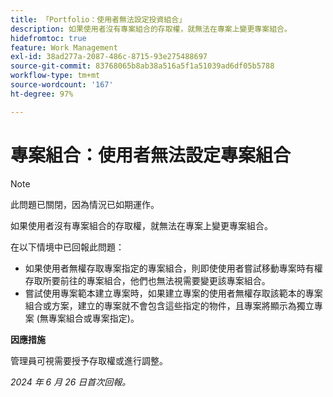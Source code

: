 ```yaml
---
title: 「Portfolio：使用者無法設定投資組合」
description: 如果使用者沒有專案組合的存取權，就無法在專案上變更專案組合。
hidefromtoc: true
feature: Work Management
exl-id: 38ad277a-2087-486c-8715-93e275488697
source-git-commit: 83768065b8ab38a516a5f1a51039ad6df05b5788
workflow-type: tm+mt
source-wordcount: '167'
ht-degree: 97%

---
```


# 專案組合：使用者無法設定專案組合

>[!NOTE]
>
>此問題已關閉，因為情況已如期運作。

如果使用者沒有專案組合的存取權，就無法在專案上變更專案組合。

在以下情境中已回報此問題：

* 如果使用者無權存取專案指定的專案組合，則即使使用者嘗試移動專案時有權存取所要前往的專案組合，他們也無法視需要變更該專案組合。
* 嘗試使用專案範本建立專案時，如果建立專案的使用者無權存取該範本的專案組合或方案，建立的專案就不會包含這些指定的物件，且專案將顯示為獨立專案 (無專案組合或專案指定)。

**因應措施**

管理員可視需要授予存取權或進行調整。

_2024 年 6 月 26 日首次回報。_
